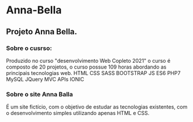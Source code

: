 # Anna-Bella
## Projeto Anna Bella.
### Sobre o cusrso:
Produzido no curso "desenvolvimento Web Copleto 2021" o curso é composto de 20 projetos, o curso possue 109 horas abordando as principais tecnologias web.
HTML
CSS
SASS
BOOTSTRAP
JS
ES6
PHP7
MySQL
JQuery
MVC
APIs
IONIC

### Sobre o site Anna Balla
É um site fictício, com o objetivo de estudar as tecnologias existentes, com o desenvolvimento simples utilizando apenas HTML  e CSS.
